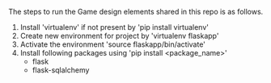 The steps to run the Game design elements shared in this repo is as follows.

1. Install 'virtualenv' if not present by 'pip install virtualenv'
2. Create new environment for project by 'virtualenv flaskapp'
3. Activate the environment 'source flaskapp/bin/activate'
4. Install following packages using 'pip install <package_name>'
    - flask
    - flask-sqlalchemy
    